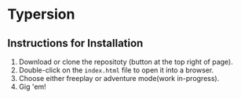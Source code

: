 # Typersion
## Instructions for Installation
1. Download or clone the repositoty (button at the top right of page).
2. Double-click on the `index.html` file to open it into a browser.
3. Choose either freeplay or adventure mode(work in-progress).
4. Gig 'em!
